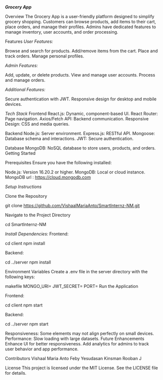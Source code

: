 ***Grocery App***

Overview
The Grocery App is a user-friendly platform designed to simplify grocery shopping. Customers can browse products, add items to their cart, place orders, and manage their profiles. Admins have dedicated features to manage inventory, user accounts, and order processing.

Features
*User Features:*

Browse and search for products.
Add/remove items from the cart.
Place and track orders.
Manage personal profiles.

*Admin Features:*

Add, update, or delete products.
View and manage user accounts.
Process and manage orders.

*Additional Features:*

Secure authentication with JWT.
Responsive design for desktop and mobile devices.

*Tech Stack*
Frontend
React.js: Dynamic, component-based UI.
React Router: Page navigation.
Axios/Fetch API: Backend communication.
Responsive Design: CSS and media queries.

Backend
Node.js: Server environment.
Express.js: RESTful API.
Mongoose: Database schema and interactions.
JWT: Secure authentication.

Database
MongoDB: NoSQL database to store users, products, and orders.
Getting Started

Prerequisites
Ensure you have the following installed:

Node.js: Version 16.20.2 or higher.
MongoDB: Local or cloud instance.
MongoDB url : https://cloud.mongodb.com


*Setup Instructions*

Clone the Repository

git clone https://github.com/VishaalMariaAnto/SmartInternz-NM.git

Navigate to the Project Directory

cd SmartInternz-NM

*Install Dependencies:*
Frontend:

cd client
npm install

Backend:

cd ../server
npm install

Environment Variables
Create a .env file in the server directory with the following keys:

makefile
MONGO_URI=<Your MongoDB URI>
JWT_SECRET=<Your Secret Key>
PORT=<Backend Port>
Run the Application

Frontend:

cd client
npm start

Backend:

cd ../server
npm start


Responsiveness: Some elements may not align perfectly on small devices.
Performance: Slow loading with large datasets.
Future Enhancements
Enhance UI for better responsiveness.
Add analytics for admins to track user behavior and app performance.

Contributors
Vishaal Maria Anto
Feby Yesudasan
Kinsman
Rooban J

License
This project is licensed under the MIT License. See the LICENSE file for details.
